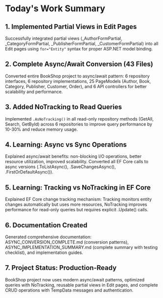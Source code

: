 # Today's Work Summary

## 1. Implemented Partial Views in Edit Pages
Successfully integrated partial views (_AuthorFormPartial, _CategoryFormPartial, _PublisherFormPartial, _CustomerFormPartial) into all Edit pages using `for="Entity"` syntax for proper ASP.NET model binding.

## 2. Complete Async/Await Conversion (43 Files)
Converted entire BookShop project to async/await pattern: 6 repository interfaces, 6 repository implementations, 25 PageModels (Author, Book, Category, Publisher, Customer, Order), and 6 API controllers for better scalability and performance.

## 3. Added NoTracking to Read Queries
Implemented `.AsNoTracking()` in all read-only repository methods (GetAll, Search, GetById) across 6 repositories to improve query performance by 10-30% and reduce memory usage.

## 4. Learning: Async vs Sync Operations
Explained async/await benefits: non-blocking I/O operations, better resource utilization, improved scalability. Converted all EF Core calls to async versions (.ToListAsync(), .SaveChangesAsync(), .FirstOrDefaultAsync()).

## 5. Learning: Tracking vs NoTracking in EF Core
Explained EF Core change tracking mechanism: Tracking monitors entity changes automatically but uses more resources, NoTracking improves performance for read-only queries but requires explicit .Update() calls.

## 6. Documentation Created
Generated comprehensive documentation: ASYNC_CONVERSION_COMPLETE.md (conversion patterns), ASYNC_IMPLEMENTATION_SUMMARY.md (complete summary with testing checklist), and implementation guides.

## 7. Project Status: Production-Ready
BookShop project now uses modern async/await patterns, optimized queries with NoTracking, reusable partial views in Edit pages, and complete CRUD operations with TempData messages and authentication.
